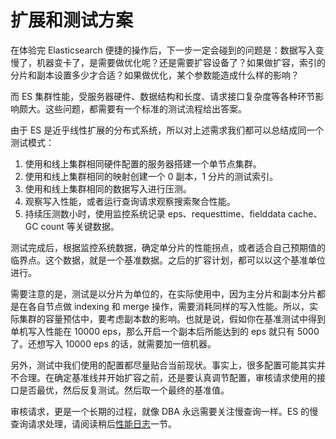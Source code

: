 # 扩展和测试方案

在体验完 Elasticsearch 便捷的操作后，下一步一定会碰到的问题是：数据写入变慢了，机器变卡了，是需要做优化呢？还是需要扩容设备了？如果做扩容，索引的分片和副本设置多少才合适？如果做优化，某个参数能造成什么样的影响？

而 ES 集群性能，受服务器硬件、数据结构和长度、请求接口复杂度等各种环节影响颇大。这些问题，都需要有一个标准的测试流程给出答案。

由于 ES 是近乎线性扩展的分布式系统，所以对上述需求我们都可以总结成同一个测试模式：

1. 使用和线上集群相同硬件配置的服务器搭建一个单节点集群。
2. 使用和线上集群相同的映射创建一个 0 副本，1 分片的测试索引。
3. 使用和线上集群相同的数据写入进行压测。
4. 观察写入性能，或者运行查询请求观察搜索聚合性能。
5. 持续压测数小时，使用监控系统记录 eps、requesttime、fielddata cache、GC count 等关键数据。

测试完成后，根据监控系统数据，确定单分片的性能拐点，或者适合自己预期值的临界点。这个数据，就是一个基准数据。之后的扩容计划，都可以以这个基准单位进行。

需要注意的是，测试是以分片为单位的，在实际使用中，因为主分片和副本分片都是在各自节点做 indexing 和 merge 操作，需要消耗同样的写入性能。所以，实际集群的容量预估中，要考虑副本数的影响。也就是说，假如你在基准测试中得到单机写入性能在 10000 eps，那么开启一个副本后所能达到的 eps 就只有 5000 了。还想写入 10000 eps 的话，就需要加一倍机器。

另外，测试中我们使用的配置都尽量贴合当前现状。事实上，很多配置可能其实并不合理。在确定基准线并开始扩容之前，还是要认真调节配置，审核请求使用的接口是否最优，然后反复测试。然后取一个最终的基准值。

审核请求，更是一个长期的过程，就像 DBA 永远需要关注慢查询一样。ES 的慢查询请求处理，请阅读稍后[性能日志](./monitor/logging.md)一节。
